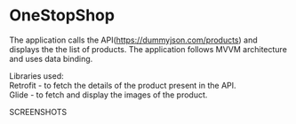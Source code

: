 # OneStopShop
The application calls the API(https://dummyjson.com/products) and displays the the list of products. The application follows MVVM architecture and uses data binding.

Libraries used:
  <br>Retrofit - to fetch the details of the product present in the API.
  <br>Glide - to fetch and display the images of the product.



SCREENSHOTS



  
